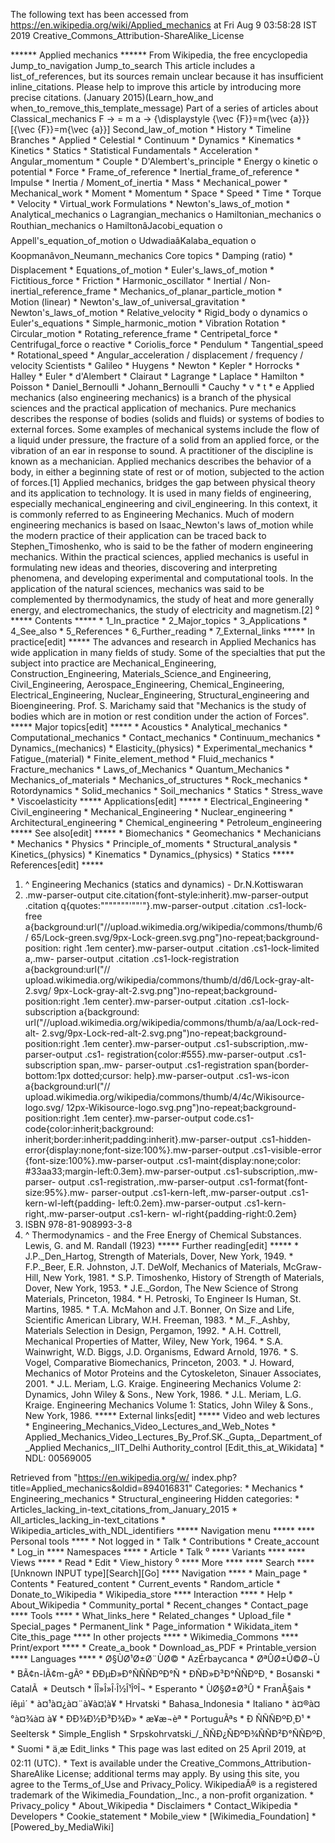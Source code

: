 The following text has been accessed from https://en.wikipedia.org/wiki/Applied_mechanics at Fri Aug 9 03:58:28 IST 2019
Creative_Commons_Attribution-ShareAlike_License




















****** Applied mechanics ******
From Wikipedia, the free encyclopedia
Jump_to_navigation Jump_to_search
 This article includes a list_of_references, but its sources remain unclear
 because it has insufficient inline_citations. Please help to improve this
 article by introducing more precise citations. (January 2015)(Learn_how_and
 when_to_remove_this_template_message)
Part of a series of articles about
Classical_mechanics
      F &#x2192;    = m    a &#x2192;      {\displaystyle {\vec {F}}=m{\vec
{a}}}  [{\vec {F}}=m{\vec {a}}]
Second_law_of_motion
    * History
    * Timeline
Branches
    * Applied
    * Celestial
    * Continuum
    * Dynamics
    * Kinematics
    * Kinetics
    * Statics
    * Statistical
Fundamentals
    * Acceleration
    * Angular_momentum
    * Couple
    * D'Alembert's_principle
    * Energy
          o kinetic
          o potential
    * Force
    * Frame_of_reference
    * Inertial_frame_of_reference
    * Impulse
    * Inertia / Moment_of_inertia
    * Mass
    *
      Mechanical_power
    * Mechanical_work
    *
      Moment
    * Momentum
    * Space
    * Speed
    * Time
    * Torque
    * Velocity
    * Virtual_work
Formulations
    * Newton's_laws_of_motion
    * Analytical_mechanics
          o Lagrangian_mechanics
          o Hamiltonian_mechanics
          o Routhian_mechanics
          o HamiltonâJacobi_equation
          o Appell's_equation_of_motion
          o UdwadiaâKalaba_equation
          o Koopmanâvon_Neumann_mechanics
Core topics
    * Damping (ratio)
    * Displacement
    * Equations_of_motion
    * Euler's_laws_of_motion
    * Fictitious_force
    * Friction
    * Harmonic_oscillator
    * Inertial / Non-inertial_reference_frame
    * Mechanics_of_planar_particle_motion
    * Motion (linear)
    * Newton's_law_of_universal_gravitation
    * Newton's_laws_of_motion
    * Relative_velocity
    * Rigid_body
          o dynamics
          o Euler's_equations
    * Simple_harmonic_motion
    * Vibration
Rotation
    * Circular_motion
    * Rotating_reference_frame
    * Centripetal_force
    * Centrifugal_force
          o reactive
    * Coriolis_force
    * Pendulum
    * Tangential_speed
    * Rotational_speed
    * Angular_acceleration / displacement / frequency / velocity
Scientists
    * Galileo
    * Huygens
    * Newton
    * Kepler
    * Horrocks
    * Halley
    * Euler
    * d'Alembert
    * Clairaut
    * Lagrange
    * Laplace
    * Hamilton
    * Poisson
    * Daniel_Bernoulli
    * Johann_Bernoulli
    * Cauchy
    * v
    * t
    * e
Applied mechanics (also engineering mechanics) is a branch of the physical
sciences and the practical application of mechanics. Pure mechanics describes
the response of bodies (solids and fluids) or systems of bodies to external
forces. Some examples of mechanical systems include the flow of a liquid under
pressure, the fracture of a solid from an applied force, or the vibration of an
ear in response to sound. A practitioner of the discipline is known as a
mechanician.
Applied mechanics describes the behavior of a body, in either a beginning state
of rest or of motion, subjected to the action of forces.[1] Applied mechanics,
bridges the gap between physical theory and its application to technology. It
is used in many fields of engineering, especially mechanical_engineering and
civil_engineering. In this context, it is commonly referred to as Engineering
Mechanics. Much of modern engineering mechanics is based on Isaac_Newton's laws
of_motion while the modern practice of their application can be traced back to
Stephen_Timoshenko, who is said to be the father of modern engineering
mechanics.
Within the practical sciences, applied mechanics is useful in formulating new
ideas and theories, discovering and interpreting phenomena, and developing
experimental and computational tools. In the application of the natural
sciences, mechanics was said to be complemented by thermodynamics, the study of
heat and more generally energy, and electromechanics, the study of electricity
and magnetism.[2]
⁰
***** Contents *****
    * 1_In_practice
    * 2_Major_topics
    * 3_Applications
    * 4_See_also
    * 5_References
    * 6_Further_reading
    * 7_External_links
***** In practice[edit] *****
The advances and research in Applied Mechanics has wide application in many
fields of study. Some of the specialties that put the subject into practice are
Mechanical_Engineering, Construction_Engineering, Materials_Science_and
Engineering, Civil_Engineering, Aerospace_Engineering, Chemical_Engineering,
Electrical_Engineering, Nuclear_Engineering, Structural_engineering and
Bioengineering. Prof. S. Marichamy said that "Mechanics is the study of bodies
which are in motion or rest condition under the action of Forces".
***** Major topics[edit] *****
    * Acoustics
    * Analytical_mechanics
    * Computational_mechanics
    * Contact_mechanics
    * Continuum_mechanics
    * Dynamics_(mechanics)
    * Elasticity_(physics)
    * Experimental_mechanics
    * Fatigue_(material)
    * Finite_element_method
    * Fluid_mechanics
    * Fracture_mechanics
    * Laws_of_Mechanics
    * Quantum_Mechanics
    * Mechanics_of_materials
    * Mechanics_of_structures
    * Rock_mechanics
    * Rotordynamics
    * Solid_mechanics
    * Soil_mechanics
    * Statics
    * Stress_wave
    * Viscoelasticity
***** Applications[edit] *****
    * Electrical_Engineering
    * Civil_engineering
    * Mechanical_Engineering
    * Nuclear_engineering
    * Architectural_engineering
    * Chemical_engineering
    * Petroleum_engineering
***** See also[edit] *****
    * Biomechanics
    * Geomechanics
    * Mechanicians
    * Mechanics
    * Physics
    * Principle_of_moments
    * Structural_analysis
    * Kinetics_(physics)
    * Kinematics
    * Dynamics_(physics)
    * Statics
***** References[edit] *****
   1. ^ Engineering Mechanics (statics and dynamics) - Dr.N.Kottiswaran
   2. .mw-parser-output cite.citation{font-style:inherit}.mw-parser-output
      .citation q{quotes:"\"""\"""'""'"}.mw-parser-output .citation .cs1-lock-
      free a{background:url("//upload.wikimedia.org/wikipedia/commons/thumb/6/
      65/Lock-green.svg/9px-Lock-green.svg.png")no-repeat;background-position:
      right .1em center}.mw-parser-output .citation .cs1-lock-limited a,.mw-
      parser-output .citation .cs1-lock-registration a{background:url("//
      upload.wikimedia.org/wikipedia/commons/thumb/d/d6/Lock-gray-alt-2.svg/
      9px-Lock-gray-alt-2.svg.png")no-repeat;background-position:right .1em
      center}.mw-parser-output .citation .cs1-lock-subscription a{background:
      url("//upload.wikimedia.org/wikipedia/commons/thumb/a/aa/Lock-red-alt-
      2.svg/9px-Lock-red-alt-2.svg.png")no-repeat;background-position:right
      .1em center}.mw-parser-output .cs1-subscription,.mw-parser-output .cs1-
      registration{color:#555}.mw-parser-output .cs1-subscription span,.mw-
      parser-output .cs1-registration span{border-bottom:1px dotted;cursor:
      help}.mw-parser-output .cs1-ws-icon a{background:url("//
      upload.wikimedia.org/wikipedia/commons/thumb/4/4c/Wikisource-logo.svg/
      12px-Wikisource-logo.svg.png")no-repeat;background-position:right .1em
      center}.mw-parser-output code.cs1-code{color:inherit;background:
      inherit;border:inherit;padding:inherit}.mw-parser-output .cs1-hidden-
      error{display:none;font-size:100%}.mw-parser-output .cs1-visible-error
      {font-size:100%}.mw-parser-output .cs1-maint{display:none;color:
      #33aa33;margin-left:0.3em}.mw-parser-output .cs1-subscription,.mw-parser-
      output .cs1-registration,.mw-parser-output .cs1-format{font-size:95%}.mw-
      parser-output .cs1-kern-left,.mw-parser-output .cs1-kern-wl-left{padding-
      left:0.2em}.mw-parser-output .cs1-kern-right,.mw-parser-output .cs1-kern-
      wl-right{padding-right:0.2em}
   3. ISBN 978-81-908993-3-8
   4. ^ Thermodynamics - and the Free Energy of Chemical Substances. Lewis, G.
      and M. Randall (1923)
***** Further reading[edit] *****
    * J.P._Den_Hartog, Strength of Materials, Dover, New York, 1949.
    * F.P._Beer, E.R. Johnston, J.T. DeWolf, Mechanics of Materials, McGraw-
      Hill, New York, 1981.
    * S.P. Timoshenko, History of Strength of Materials, Dover, New York, 1953.
    * J.E._Gordon, The New Science of Strong Materials, Princeton, 1984.
    * H. Petroski, To Engineer Is Human, St. Martins, 1985.
    * T.A. McMahon and J.T. Bonner, On Size and Life, Scientific American
      Library, W.H. Freeman, 1983.
    * M._F._Ashby, Materials Selection in Design, Pergamon, 1992.
    * A.H. Cottrell, Mechanical Properties of Matter, Wiley, New York, 1964.
    * S.A. Wainwright, W.D. Biggs, J.D. Organisms, Edward Arnold, 1976.
    * S. Vogel, Comparative Biomechanics, Princeton, 2003.
    * J. Howard, Mechanics of Motor Proteins and the Cytoskeleton, Sinauer
      Associates, 2001.
    * J.L. Meriam, L.G. Kraige. Engineering Mechanics Volume 2: Dynamics, John
      Wiley & Sons., New York, 1986.
    * J.L. Meriam, L.G. Kraige. Engineering Mechanics Volume 1: Statics, John
      Wiley & Sons., New York, 1986.
***** External links[edit] *****
  Video and web lectures
    * Engineering_Mechanics_Video_Lectures_and_Web_Notes
    * Applied_Mechanics_Video_Lectures_By_Prof.SK._Gupta,_Department_of_Applied
      Mechanics,_IIT_Delhi
Authority_control [Edit_this_at_Wikidata]     * NDL: 00569005

Retrieved from "https://en.wikipedia.org/w/
index.php?title=Applied_mechanics&oldid=894016831"
Categories:
    * Mechanics
    * Engineering_mechanics
    * Structural_engineering
Hidden categories:
    * Articles_lacking_in-text_citations_from_January_2015
    * All_articles_lacking_in-text_citations
    * Wikipedia_articles_with_NDL_identifiers
***** Navigation menu *****
**** Personal tools ****
    * Not logged in
    * Talk
    * Contributions
    * Create_account
    * Log_in
**** Namespaces ****
    * Article
    * Talk
⁰
**** Variants ****
**** Views ****
    * Read
    * Edit
    * View_history
⁰
**** More ****
**** Search ****
[Unknown INPUT type][Search][Go]
**** Navigation ****
    * Main_page
    * Contents
    * Featured_content
    * Current_events
    * Random_article
    * Donate_to_Wikipedia
    * Wikipedia_store
**** Interaction ****
    * Help
    * About_Wikipedia
    * Community_portal
    * Recent_changes
    * Contact_page
**** Tools ****
    * What_links_here
    * Related_changes
    * Upload_file
    * Special_pages
    * Permanent_link
    * Page_information
    * Wikidata_item
    * Cite_this_page
**** In other projects ****
    * Wikimedia_Commons
**** Print/export ****
    * Create_a_book
    * Download_as_PDF
    * Printable_version
**** Languages ****
    * Ø§ÙØ¹Ø±Ø¨ÙØ©
    * AzÉrbaycanca
    * ØªÛØ±Ú©Ø¬Ù
    * BÃ¢n-lÃ¢m-gÃº
    * ÐÐµÐ»Ð°ÑÑÑÐºÐ°Ñ
    * ÐÑÐ»Ð³Ð°ÑÑÐºÐ¸
    * Bosanski
    * CatalÃ 
    * Deutsch
    * ÎÎ»Î»Î·Î½Î¹ÎºÎ¬
    * Esperanto
    * ÙØ§Ø±Ø³Û
    * FranÃ§ais
    * íêµ­ì´
    * à¤¹à¤¿à¤¨à¥à¤¦à¥
    * Hrvatski
    * Bahasa_Indonesia
    * Italiano
    * à¤®à¤°à¤¾à¤ à¥
    * ÐÐ¾Ð½Ð³Ð¾Ð»
    * æ¥æ¬èª
    * PortuguÃªs
    * Ð ÑÑÑÐºÐ¸Ð¹
    * Seeltersk
    * Simple_English
    * Srpskohrvatski_/_ÑÑÐ¿ÑÐºÐ¾ÑÑÐ²Ð°ÑÑÐºÐ¸
    * Suomi
    * ä¸­æ
Edit_links
    * This page was last edited on 25 April 2019, at 02:11 (UTC).
    * Text is available under the Creative_Commons_Attribution-ShareAlike
      License; additional terms may apply. By using this site, you agree to the
      Terms_of_Use and Privacy_Policy. WikipediaÂ® is a registered trademark of
      the Wikimedia_Foundation,_Inc., a non-profit organization.
    * Privacy_policy
    * About_Wikipedia
    * Disclaimers
    * Contact_Wikipedia
    * Developers
    * Cookie_statement
    * Mobile_view
    * [Wikimedia_Foundation]
    * [Powered_by_MediaWiki]
